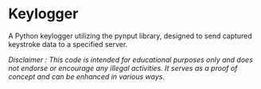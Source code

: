 # Keylogger
A Python keylogger utilizing the pynput library, designed to send captured keystroke data to a specified server.

*Disclaimer : This code is intended for educational purposes only and does not endorse or encourage any illegal activities. It serves as a proof of concept and can be enhanced in various ways.*


